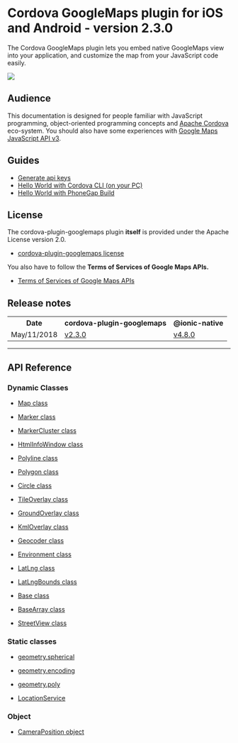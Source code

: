 # Cordova GoogleMaps plugin for iOS and Android - version 2.3.0

The Cordova GoogleMaps plugin lets you embed native GoogleMaps view into your application, and customize the map from your JavaScript code easily.

![](https://github.com/mapsplugin/cordova-plugin-googlemaps-doc/raw/master/v1.4.0/top/demo.gif)

## Audience

This documentation is designed for people familiar with JavaScript programming, object-oriented programming concepts and [Apache Cordova](https://cordova.apache.org/) eco-system. You should also have some experiences with [Google Maps JavaScript API v3](https://developers.google.com/maps/documentation/javascript).

## Guides

 - [Generate api keys](./api_key/README.md)
 - [Hello World with Cordova CLI (on your PC)](./hello-world/README.md)
 - [Hello World with PhoneGap Build](./hello-world-phonegap-build/README.md)


## License

The cordova-plugin-googlemaps plugin **itself** is provided under the Apache License version 2.0.
- [cordova-plugin-googlemaps license](https://github.com/mapsplugin/cordova-plugin-googlemaps/blob/master/LICENSE)

You also have to follow the **Terms of Services of Google Maps APIs.**
- [Terms of Services of Google Maps APIs](./Terms-of-Services/README.md)

## Release notes

<table>
  <tr>
    <th>Date</th>
    <th>cordova-plugin-googlemaps</th>
    <th>@ionic-native</th>
  </tr>
  <tr>
    <td>May/11/2018</td>
    <td>
      <a href="./ReleaseNotes/v2.3.0/README.md">v2.3.0</a>
    </td>
    <td>
      <a href="./ReleaseNotes/ionic-googlemaps-4.8.0/README.md">v4.8.0</a>
    </td>
  </tr>
</table>

--------------------------------------------------------

## API Reference

### Dynamic Classes

- [Map class](./class/Map/README.md)

- [Marker class](./class/Marker/README.md)

- [MarkerCluster class](./class/MarkerCluster/README.md)

- [HtmlInfoWindow class](./class/HtmlInfoWindow/README.md)

- [Polyline class](./class/Polyline/README.md)

- [Polygon class](./class/Polygon/README.md)

- [Circle class](./class/Circle/README.md)

- [TileOverlay class](./class/TileOverlay/README.md)

- [GroundOverlay class](./class/GroundOverlay/README.md)

- [KmlOverlay class](./class/KmlOverlay/README.md)

- [Geocoder class](./class/Geocoder/README.md)

- [Environment class](./class/Environment/README.md)

- [LatLng class](./class/LatLng/README.md)

- [LatLngBounds class](./class/LatLngBounds/README.md)

- [Base class](./class/BaseClass/README.md)

- [BaseArray class](./class/BaseArrayClass/README.md)

- [StreetView class](./class/StreetView/README.md)

### Static classes

- [geometry.spherical](./class/utilities/geometry/spherical/README.md)

- [geometry.encoding](./class/utilities/geometry/encoding/README.md)

- [geometry.poly](./class/utilities/geometry/poly/README.md)

- [LocationService](./class/locationservice/README.md)

### Object

- [CameraPosition object](./class/CameraPosition/README.md)
